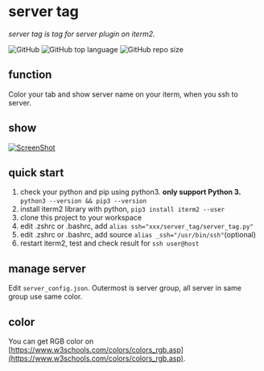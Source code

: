 # server tag
*server tag is tag for server plugin on iterm2.*

![GitHub](https://img.shields.io/github/license/shawn-bluce/server_tag)
![GitHub top language](https://img.shields.io/github/languages/top/shawn-bluce/server_tag)
![GitHub repo size](https://img.shields.io/github/repo-size/shawn-bluce/server_tag)

## function
Color your tab and show server name on your iterm, when you ssh to server.

## show
[![ScreenShot](https://raw.githubusercontent.com/shawn-bluce/pics_home/master/20200822140557.png)](https://www.bilibili.com/video/BV1r64y1c7su/)

## quick start
1. check your python and pip using python3. **only support Python 3.** `python3 --version && pip3 --version`
2. install iterm2 library with python, `pip3 install iterm2 --user`
3. clone this project to your workspace
4. edit .zshrc or .bashrc, add `alias ssh="xxx/server_tag/server_tag.py"`
5. edit .zshrc or .bashrc, add source `alias _ssh="/usr/bin/ssh"`(optional)
6. restart iterm2, test and check result for `ssh user@host`

## manage server
Edit `server_config.json`. Outermost is server group, all server in same group use same color.

## color
You can get RGB color on [https://www.w3schools.com/colors/colors_rgb.asp](https://www.w3schools.com/colors/colors_rgb.asp).
